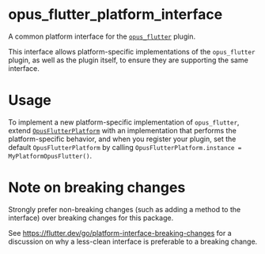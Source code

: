 # opus_flutter_platform_interface

A common platform interface for the [`opus_flutter`][1] plugin.

This interface allows platform-specific implementations of the `opus_flutter`
plugin, as well as the plugin itself, to ensure they are supporting the
same interface.

# Usage

To implement a new platform-specific implementation of `opus_flutter`, extend
[`OpusFlutterPlatform`][2] with an implementation that performs the
platform-specific behavior, and when you register your plugin, set the default
`OpusFlutterPlatform` by calling
`OpusFlutterPlatform.instance = MyPlatformOpusFlutter()`.

# Note on breaking changes

Strongly prefer non-breaking changes (such as adding a method to the interface)
over breaking changes for this package.

See https://flutter.dev/go/platform-interface-breaking-changes for a discussion
on why a less-clean interface is preferable to a breaking change.

[1]: ../opus_flutter
[2]: lib/src/opus_flutter_platform_interface.dart